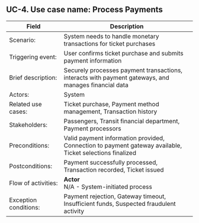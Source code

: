 ## UC-4. Use case name: Process Payments

| Field | Description |
|-------|-------------|
| Scenario: | System needs to handle monetary transactions for ticket purchases |
| Triggering event: | User confirms ticket purchase and submits payment information |
| Brief description: | Securely processes payment transactions, interacts with payment gateways, and manages financial data |
| Actors: | System |
| Related use cases: | Ticket purchase, Payment method management, Transaction history |
| Stakeholders: | Passengers, Transit financial department, Payment processors |
| Preconditions: | Valid payment information provided, Connection to payment gateway available, Ticket selections finalized |
| Postconditions: | Payment successfully processed, Transaction recorded, Ticket issued |
| Flow of activities: | **Actor**<br>N/A - System-initiated process | **System**<br>1. System encrypts payment information<br>2. System initiates transaction with payment processor<br>3. System validates payment authorization response<br>4. System records transaction details<br>5. System triggers ticket issuance upon successful payment<br>6. System provides transaction confirmation to user |
| Exception conditions: | Payment rejection, Gateway timeout, Insufficient funds, Suspected fraudulent activity |